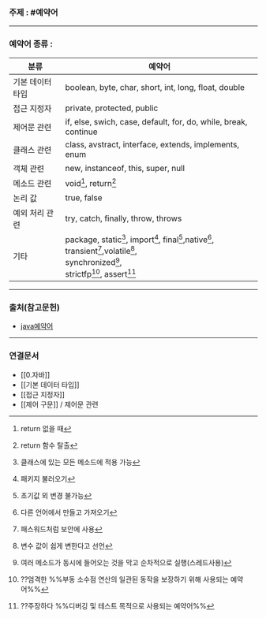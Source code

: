 ### 주제 : #예약어

___

### 예약어 종류 : 

| 분류 | 예약어 |
| - | - |
| 기본 데이터 타입 | boolean, byte, char, short, int, long, float, double
| 접근 지정자 | private, protected, public
| 제어문 관련 | if, else, swich, case, default, for, do, while, break, continue
| 클래스 관련 | class, avstract, interface, extends, implements, enum
| 객체 관련 | new, instanceof, this, super, null
| 메소드 관련 | void[^1], return[^2]
| 논리 값 | true, false
| 예외 처리 관련 | try, catch, finally, throw, throws
| 기타 | package, static[^3], import[^4], final[^5],native[^6], transient[^7],volatile[^8], <br>synchronized[^9], <br>strictfp[^10], assert[^11]

___

### 출처(참고문헌)

- [java예약어](http://wiki.hash.kr/index.php/%EC%9E%90%EB%B0%94_%EC%98%88%EC%95%BD%EC%96%B4)

___

### 연결문서

- [[0.자바]]
- [[기본 데이터 타입]]
- [[접근 지정자]]
- [[제어  구문]] / 제어문 관련




[^1]: return 없을 때
[^2]: return 함수 탈출
[^3]: 클래스에 있는 모든 메소드에 적용 가능
[^4]: 패키지 불러오기
[^5]: 초기값 외 변경 불가능
[^6]: 다른 언어에서 만들고 가져오기
[^7]: 패스워드처럼 보안에 사용
[^8]: 변수 값이 쉽게 변한다고 선언
[^9]: 여러 메소드가 동시에 들어오는 것을 막고 순차적으로 실행(스레드사용)
[^10]: ??엄격한 %%부동 소수점 연산의 일관된 동작을 보장하기 위해 사용되는 예약어%%
[^11]: ??주장하다 %%디버깅 및 테스트 목적으로 사용되는 예약어%%
